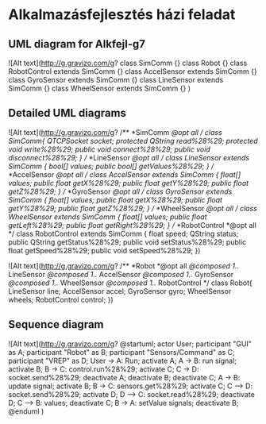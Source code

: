 # Alkalmazásfejlesztés házi feladat

## UML diagram for Alkfejl-g7

![Alt text](http://g.gravizo.com/g?
class SimComm {}
class Robot {}
class RobotControl extends SimComm {}
class AccelSensor extends SimComm {}
class GyroSensor extends SimComm {}
class LineSensor extends SimComm {}
class WheelSensor extends SimComm {}
)

## Detailed UML diagrams

![Alt text](http://g.gravizo.com/g?
/**
*SimComm
*@opt all
*/
class SimComm{
    QTCPSocket socket;
    protected QString read%28%29;
    protected void write%28%29;
    public void connect%28%29;
    public void disconnect%28%29;
}
/**
*LineSensor
*@opt all
*/
class LineSensor extends SimComm {
	bool[] values;
    public bool[] getValues%28%29;
}
/**
*AccelSensor
*@opt all
*/
class AccelSensor extends SimComm {
    float[] values;
    public float getX%28%29;
    public float getY%28%29;
    public float getZ%28%29;
}
/**
*GyroSensor
*@opt all
*/
class GyroSensor extends SimComm {
    float[] values;
    public float getX%28%29;
    public float getY%28%29;
    public float getZ%28%29;
}
/**
*WheelSensor
*@opt all
*/
class WheelSensor extends SimComm {
    float[] values;
    public float getLeft%28%29;
    public float getRight%28%29;
}
/**
*RobotControl
*@opt all
*/
class RobotControl extends SimComm {
	float speed;
	QString status;
	public QString getStatus%28%29;
	public void setStatus%28%29;
	public float getSpeed%28%29;
	public void setSpeed%28%29;
})

![Alt text](http://g.gravizo.com/g?
/**
*Robot
*@opt all
*@composed 1..* LineSensor
*@composed 1..* AccelSensor
*@composed 1..* GyroSensor
*@composed 1..* WheelSensor
*@composed 1..* RobotControl
*/
class Robot{
	LineSensor line;
	AccelSensor accel;
	GyroSensor gyro;
	WheelSensor wheels;
	RobotControl control;
})

## Sequence diagram

![Alt text](http://g.gravizo.com/g?
@startuml;
actor User;
participant "GUI" as A;
participant "Robot" as B;
participant "Sensors/Command" as C;
participant "VREP" as D;
User -> A: Run;
activate A;
A -> B: run signal;
activate B;
B -> C: control.run%28%29;
activate C;
C -> D: socket.send%28%29;
deactivate A;
deactivate B;
deactivate C;
A -> B: update signal;
activate B;
B -> C: sensors.get%28%29;
activate C;
C --> D: socket.send%28%29;
activate D;
D --> C: socket.read%28%29;
deactivate D;
C --> B: values;
deactivate C;
B -> A: setValue signals;
deactivate B;
@enduml
)
